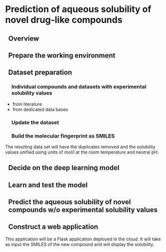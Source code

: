 <style type="text/css">
  h2 { margin-left: 10px; }
  h3 { margin-left: 20px; }
</style>

# Prediction of aqueous solubility of novel drug-like compounds

## Overview

## Prepare the working environment

## Dataset preparation

### Individual compounds and datasets with experimental solubility values

* from literature
* from dedicated data bases

### Update the dataset

### Build the molecular fingerprint as SMILES

The resulting data set will have the duplicates removed and the solubility values unified using units of mol/l at the room temperature and neutral pH.

## Decide on the deep learning model

## Learn and test the model

## Predict the aqueous solubility of novel compounds w/o experimental solubility values

## Construct a web application

This application will be a Flask application deployed in the cloud. It will take as input the SMILES of the new compound and will display the solubility.

